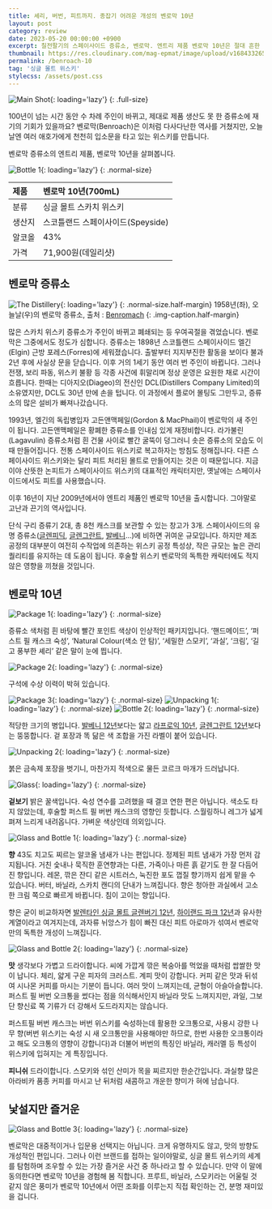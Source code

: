 ```yaml
---
title: 셰리, 버번, 피트까지. 종잡기 어려운 개성의 벤로막 10년
layout: post
category: review
date: 2023-05-20 00:00:00 +0900
excerpt: 칠전팔기의 스페이사이드 증류소, 벤로막. 엔트리 제품 벤로막 10년은 절대 흔한 위스키가 아닙니다.
thumbnail: https://res.cloudinary.com/mag-epmat/image/upload/v1684332657/review/benroach-10/00_msxy1f.jpg
permalink: /benroach-10
tag: '싱글 몰트 위스키'
stylecss: /assets/post.css
---
```


![Main Shot](https://res.cloudinary.com/mag-epmat/image/upload/v1684332657/review/benroach-10/01_mvcvfy.jpg 'Main Shot'){: loading='lazy'}
{: .full-size}

100년이 넘는 시간 동안 수 차례 주인이 바뀌고, 제대로 제품 생산도 못 한 증류소에 재기의 기회가 있을까요? 벤로막(Benroach)은 이처럼 다사다난한 역사를 거쳤지만, 오늘날엔 여러 애호가에게 천천히 입소문을 타고 있는 위스키를 만듭니다.

벤로막 증류소의 엔트리 제품, 벤로막 10년을 살펴봅니다.

![Bottle 1](https://res.cloudinary.com/mag-epmat/image/upload/v1684332657/review/benroach-10/02_tvdacv.jpg 'Bottle 1'){: loading='lazy'}
{: .normal-size}

|제품|벤로막 10년(700mL)|
|:---|:---|
|분류|싱글 몰트 스카치 위스키|
|생산지|스코틀랜드 스페이사이드(Speyside)|
|알코올|43%|
|가격|71,900원(데일리샷)|

## 벤로막 증류소

![The Distillery](https://res.cloudinary.com/mag-epmat/image/upload/v1684332658/review/benroach-10/03_bdmt1t.jpg 'The Distillery'){: loading='lazy'}
{: .normal-size.half-margin}
1958년(좌), 오늘날(우)의 벤로막 증류소, 출처 : <a title='Benromach' href='https://www.benromach.com' target='_blank' rel='noopener'>Benromach</a>
{: .img-caption.half-margin}

많은 스카치 위스키 증류소가 주인이 바뀌고 폐쇄되는 등 우여곡절을 겪었습니다. 벤로막은 그중에서도 정도가 심합니다. 증류소는 1898년 스코틀랜드 스페이사이드 엘긴(Elgin) 근방 포레스(Forres)에 세워졌습니다. 출발부터 지지부진한 활동을 보이다 불과 2년 후에 사실상 문을 닫습니다. 이후 거의 1세기 동안 여러 번 주인이 바뀝니다. 그러나 전쟁, 보리 파동, 위스키 불황 등 각종 사건에 휘말리며 정상 운영은 요원한 채로 시간이 흐릅니다. 한때는 디아지오(Diageo)의 전신인 DCL(Distillers Company Limited)의 소유였지만, DCL도 30년 만에 손을 텁니다. 이 과정에서 플로어 몰팅도 그만두고, 증류소의 많은 설비가 빠져나갔습니다.

1993년, 엘긴의 독립병입자 고든앤맥페일(Gordon & MacPhail)이 벤로막의 새 주인이 됩니다. 고든앤맥페일은 황폐한 증류소를 인내심 있게 재정비합니다. 라가불린(Lagavulin) 증류소처럼 흰 건물 사이로 빨간 굴뚝이 덩그러니 솟은 증류소의 모습도 이때 만들어집니다. 전통 스페이사이드 위스키로 복고하자는 방침도 정해집니다. 다른 스페이사이드 위스키와는 달리 피트 처리된 몰트로 만들어지는 것은 이 때문입니다. 지금이야 산뜻한 논피트가 스페이사이드 위스키의 대표적인 캐릭터지만, 옛날에는 스페이사이드에서도 피트를 사용했습니다.

이후 16년이 지난 2009년에서야 엔트리 제품인 벤로막 10년을 출시합니다. 그야말로 고난과 끈기의 역사입니다.

단식 구리 증류기 2대, 총 8천 캐스크를 보관할 수 있는 창고가 3개. 스페이사이드의 유명 증류소(<a title='매거진 입맛 - 4시에 마신다면 3시부터 행복할거야. 글렌피딕 15년' href='/glenfiddich-solera' target='_blank' rel='noopener'>글렌피딕</a>, <a title='매거진 입맛 - 가볍고 밝은 싱글 몰트 위스키의 대표주자. 글렌그란트 12년' href='/glengrant-12' target='_blank' rel='noopener'>글렌그란트</a>, <a title='매거진 입맛 - 한겨울의 과수원. 발베니 더블우드 12년' href='/balvenie-doublewood-12' target='_blank' rel='noopener'>발베니</a>…)에 비하면 귀여운 규모입니다. 하지만 제조 공정의 대부분이 여전히 수작업에 의존하는 위스키 공정 특성상, 작은 규모는 높은 관리 퀄리티를 유지하는 데 도움이 됩니다. 후술할 위스키 벤로막의 독특한 캐릭터에도 적지 않은 영향을 끼쳤을 것입니다.

## 벤로막 10년

![Package 1](https://res.cloudinary.com/mag-epmat/image/upload/v1684332658/review/benroach-10/04_j6bcgd.jpg 'Package 1'){: loading='lazy'}
{: .normal-size}

증류소 색처럼 흰 바탕에 빨간 포인트 색상이 인상적인 패키지입니다. ‘핸드메이드’, ‘퍼스트 필 캐스크 숙성’, ‘Natural Colour(색소 안 탐)’, ‘세밀한 스모키’, ‘과실’, ‘크림’, ‘길고 풍부한 셰리’ 같은 말이 눈에 띕니다.

![Package 2](https://res.cloudinary.com/mag-epmat/image/upload/v1684332658/review/benroach-10/05_x3fjbt.jpg 'Package 2'){: loading='lazy'}
{: .normal-size}

구석에 수상 이력이 박혀 있습니다.

![Package 3](https://res.cloudinary.com/mag-epmat/image/upload/v1684332657/review/benroach-10/06_vqufij.jpg 'Package 3'){: loading='lazy'}
{: .normal-size}
![Unpacking 1](https://res.cloudinary.com/mag-epmat/image/upload/v1684332653/review/benroach-10/07_iqb2w1.gif 'Unpacking 1'){: loading='lazy'}
{: .normal-size}
![Bottle 2](https://res.cloudinary.com/mag-epmat/image/upload/v1684332658/review/benroach-10/08_ufppbv.jpg 'Bottle 2'){: loading='lazy'}
{: .normal-size}

적당한 크기의 병입니다. <a title='매거진 입맛 - 한겨울의 과수원. 발베니 더블우드 12년' href='/balvenie-doublewood-12' target='_blank' rel='noopener'>발베니 12년</a>보다는 얇고 <a title='매거진 입맛 - 사랑하거나 싫어하거나, 피트의 마술적 매력. 라프로익 10년' href='/laphroaig-10' target='_blank' rel='noopener'>라프로익 10년</a>, <a title='매거진 입맛 - 가볍고 밝은 싱글 몰트 위스키의 대표주자. 글렌그란트 12년' href='/glengrant-12' target='_blank' rel='noopener'>글렌그란트 12년</a>보다는 뚱뚱합니다. 겉 포장과 똑 닮은 색 조합을 가진 라벨이 붙어 있습니다.

![Unpacking 2](https://res.cloudinary.com/mag-epmat/image/upload/v1684332653/review/benroach-10/09_kbmrgp.gif 'Unpacking 2'){: loading='lazy'}
{: .normal-size}

붉은 금속제 포장을 벗기니, 마찬가지 적색으로 물든 코르크 마개가 드러납니다.

![Glass](https://res.cloudinary.com/mag-epmat/image/upload/v1684332658/review/benroach-10/10_ezl8pu.jpg 'Glass'){: loading='lazy'}
{: .normal-size}

**겉보기** 밝은 꿀색입니다. 숙성 연수를 고려했을 때 결코 연한 편은 아닙니다. 색소도 타지 않았는데, 후술할 퍼스트 필 버번 캐스크의 영향인 듯합니다. 스월링하니 레그가 넓게 펴져 느리게 내려옵니다. 가벼운 색상인데 의외입니다.

![Glass and Bottle 1](https://res.cloudinary.com/mag-epmat/image/upload/v1684332658/review/benroach-10/11_ugwylj.jpg 'Glass and Bottle 1'){: loading='lazy'}
{: .normal-size}

**향** 43도 치고도 찌르는 알코올 냄새가 나는 편입니다. 정제된 피트 냄새가 가장 먼저 감지됩니다. 거친 숯내나 묵직한 훈연향과는 다른, 가죽이나 마른 흙 같기도 한 잘 다듬어진 향입니다. 레몬, 깎은 잔디 같은 시트러스, 눅진한 포도 껍질 향기까지 쉽게 맡을 수 있습니다. 버터, 바닐라, 스카치 캔디의 단내가 느껴집니다. 향은 청아한 과실에서 고소한 크림 쪽으로 빠르게 바뀝니다. 침이 고이는 향입니다.

향은 굳이 비교하자면 <a title='매거진 입맛 - 발렌타인의 즐거운 변신. 발렌타인 싱글 몰트 글렌버기 12년' href='/glenburgie-12' target='_blank' rel='noopener'>발렌타인 싱글 몰트 글렌버기 12년</a>, <a title='매거진 입맛 - 한 모음에 꽉 찬 화려함. 하이랜드 파크 12년' href='/highland-park-12' target='_blank' rel='noopener'>하이랜드 파크 12년</a>과 유사한 계열이라고 여겨지는데, 과자류 뉘앙스가 힘이 빠진 대신 피트 아로마가 섞여서 벤로악만의 독특한 개성이 느껴집니다.

![Glass and Bottle 2](https://res.cloudinary.com/mag-epmat/image/upload/v1684332658/review/benroach-10/12_qsmkbf.jpg 'Glass and Bottle 2'){: loading='lazy'}
{: .normal-size}

**맛** 생각보다 가볍고 드라이합니다. 씨에 가깝게 깎은 복숭아를 먹었을 때처럼 쌉쌀한 맛이 납니다. 체리, 얇게 구운 피자의 크러스트. 계피 맛이 강합니다. 커피 같은 맛과 뒤섞여 시나몬 커피를 마시는 기분이 듭니다. 여러 맛이 느껴지는데, 균형이 아슬아슬합니다. 퍼스트 필 버번 오크통을 썼다는 점을 의식해서인지 바닐라 맛도 느껴지지만, 과일, 그보단 향신료 쪽 기류가 더 강해서 도드라지지는 않습니다.

퍼스트필 버번 캐스크는 버번 위스키를 숙성하는데 활용한 오크통으로, 사용시 강한 나무 향(버번 위스키는 숙성 시 새 오크통만을 사용해야만 하므로, 한번 사용한 오크통이라고 해도 오크통의 영향이 강합니다)과 더불어 버번의 특징인 바닐라, 캐러멜 등 특성이 위스키에 입혀지는 게 특징입니다.

**피니쉬** 드라이합니다. 스모키와 섞인 산미가 목을 찌르지만 한순간입니다. 과실향 많은 아라비카 품종 커피를 마시고 난 뒤처럼 새콤하고 개운한 향미가 혀에 남습니다.

## 낯설지만 즐거운

![Glass and Bottle 3](https://res.cloudinary.com/mag-epmat/image/upload/v1684332658/review/benroach-10/13_zycfpy.jpg 'Glass and Bottle 3'){: loading='lazy'}
{: .normal-size}

벤로막은 대중적이거나 입문용 선택지는 아닙니다. 크게 유명하지도 않고, 맛의 방향도 개성적인 편입니다. 그러나 이런 브랜드를 접하는 일이야말로, 싱글 몰트 위스키의 세계를 탐험하며 조우할 수 있는 가장 즐거운 사건 중 하나라고 할 수 있습니다. 만약 이 말에 동의한다면 벤로막 10년을 경험해 봄 직합니다. 프루트, 바닐라, 스모키라는 어울릴 것 같지 않은 풍미가 벤로막 10년에서 어떤 조화를 이루는지 직접 확인하는 건, 분명 재미있을 겁니다.